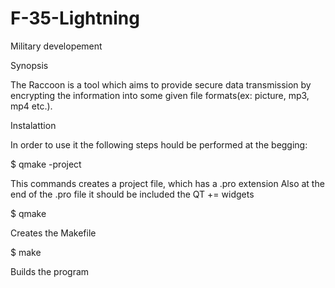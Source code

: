 # F-35-Lightning
Military developement

Synopsis

The Raccoon is a tool which aims to provide secure data transmission by encrypting the information into some given
file formats(ex: picture, mp3, mp4 etc.).

Instalattion

In order to use it the following steps hould be performed at the begging:

$ qmake -project

  This commands creates a project file, which has a .pro extension
  Also at the end of the .pro file it should be included the QT += widgets

$ qmake

  Creates the Makefile

$ make

  Builds the program
